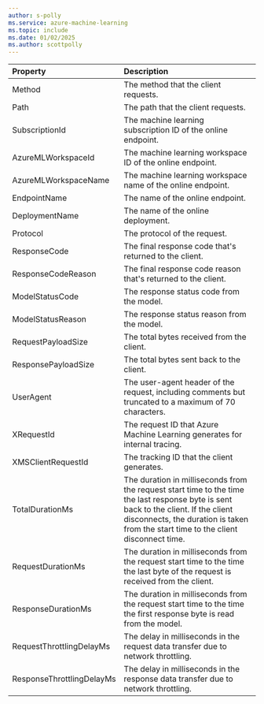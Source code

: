 ```yaml
---
author: s-polly
ms.service: azure-machine-learning
ms.topic: include
ms.date: 01/02/2025
ms.author: scottpolly
---
```


| Property | Description |
|:--- |:--- |
| Method | The method that the client requests. |
| Path | The path that the client requests. |
| SubscriptionId | The machine learning subscription ID of the online endpoint. |
| AzureMLWorkspaceId | The machine learning workspace ID of the online endpoint. |
| AzureMLWorkspaceName | The machine learning workspace name of the online endpoint. |
| EndpointName | The name of the online endpoint. |
| DeploymentName | The name of the online deployment. |
| Protocol | The protocol of the request. |
| ResponseCode | The final response code that's returned to the client. |
| ResponseCodeReason | The final response code reason that's returned to the client. |
| ModelStatusCode | The response status code from the model. |
| ModelStatusReason | The response status reason from the model. |
| RequestPayloadSize | The total bytes received from the client. |
| ResponsePayloadSize | The total bytes sent back to the client. |
| UserAgent | The user-agent header of the request, including comments but truncated to a maximum of 70 characters. |
| XRequestId | The request ID that Azure Machine Learning generates for internal tracing. |
| XMSClientRequestId | The tracking ID that the client generates. |
| TotalDurationMs | The duration in milliseconds from the request start time to the time the last response byte is sent back to the client. If the client disconnects, the duration is taken from the start time to the client disconnect time. |
| RequestDurationMs | The duration in milliseconds from the request start time to the time the last byte of the request is received from the client. |
| ResponseDurationMs | The duration in milliseconds from the request start time to the time the first response byte is read from the model. |
| RequestThrottlingDelayMs | The delay in milliseconds in the request data transfer due to network throttling. |
| ResponseThrottlingDelayMs | The delay in milliseconds in the response data transfer due to network throttling. |